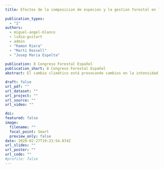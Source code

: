 ```yaml
---
title: Efectos de la composicion de especies y la gestion forestal en la resiliencia de bosques mixtos de Quercus a episodios de defoliacion de Lymantria dispar L
  
publication_types:
  - "1"
authors:
  - miguel-angel-blanco
  - lidia-guitart
  - admin
  - "Ramon Riera"
  - "Martí Rossell"
  - "Josep Maria Espelta"
 
publication: 8 Congreso Forestal Español
publication_short: 8 Congreso Forestal Español
abstract: El cambio climático está provocando cambios en la intensidad y frecuencia de perturbaciones sobre los bosques (ej sequías, plagas, e incendios forestales) que pueden comprometer su conservación. Por ello, existe la urgencia en conocer como contribuyen a mejorar la resiliencia de los bosques factores como la gestión forestal o la composición de especies, aunque existen todavía pocos estudios que hayan investigado la resiliencia frente a plagas forestales. En este trabajo evaluamos la resistencia, recuperación y resiliencia (sensu LLORET al. 2011) a corto plazo de bosques mixtos de encinas y alcornoques a los episodios de defoliación causados por la lagarta peluda (Lymantria dispar L.) durante el año 2020 en la Sierra del Montnegre-Corredor (Barcelona). Combinamos muestreos en campo con técnicas de teledetección analizando la vitalidad (EVI: Enhanced Vegetation Index) antes, durante y después del brote eruptivo en bosques con y sin gestión forestal. Los resultados de nuestro trabajo mostraron la evidencia de una mayor recuperación y resiliencia (efecto marginal) de la vitalidad en bosques gestionados para el año 2020, 2021. Hubo un efecto significativo del tamaño de los árboles sobre la defoliación, de manera que aquellos con mayor diámetro normal aparecían menos defoliados en 2021. También, observamos diferentes respuestas según la especie (Quercus ilex fue la especie más defoliada y Quercus pubescens la que menos) y respecto a la presencia de restos de puestas y exuvias (Arbutus unedo fue la especie preferida y Quercus pubescens la más evitada). Los bosques no gestionados presentaron significativamente mayor infestación a nivel de signos de presencia que los gestionados. Ninguna variable de las analizadas influyó en la resistencia a la plaga. Nuestro estudio sugiere que orientar las técnicas de manejo forestal favoreciendo a especies resistentes (menos defoliadas y con menor facilidad de establecimiento de puestas) y reducir el área basimétrica eliminando aquellas susceptibles, podría reducir los daños por herbivoría de L. dispar en los bosques mixtos de Quercus. Por último, sería conveniente desarrollar estudios que presenten diferentes tipos de gestión (en intensidad y tipo de corta), ya que podría arrojar más luz sobre el efecto de la gestión forestal en escenarios de futuros episodios.

draft: false
url_pdf: ""
url_dataset: ""
url_project: ""
url_source: ""
url_video: ""

doi: 
featured: false
image:
  filename: ""
  focal_point: Smart
  preview_only: false
date: 2020-02-27T19:23:54.074Z
url_slides: ""
url_poster: ""
url_code: ""
#profile: false
---
```


